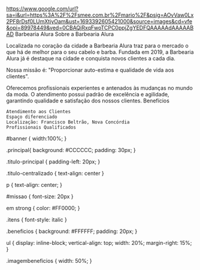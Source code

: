 https://www.google.com/url?sa=i&url=https%3A%2F%2Fsmee.com.br%2Fmario%2F&psig=AOvVaw0Lx2PF8rDsf0LUmXtjyOam&ust=1693392605421000&source=images&cd=vfe&opi=89978449&ved=0CBAQjRxqFwoTCPC0ppjZgYEDFQAAAAAdAAAAABAD
Barbearia Alura
Sobre a Barbearia Alura

Localizada no coração da cidade a Barbearia Alura traz para o mercado o que há de melhor para o seu cabelo e barba. Fundada em 2019, a Barbearia Alura já é destaque na cidade e conquista novos clientes a cada dia.

Nossa missão é: "Proporcionar auto-estima e qualidade de vida aos clientes".

Oferecemos profissionais experientes e antenados às mudanças no mundo da moda. O atendimento possui padrão de excelência e agilidade, garantindo qualidade e satisfação dos nossos clientes.
Benefícios

    Atendimento aos Clientes
    Espaço diferenciado
    Localização: Francisco Beltrão, Nova Concórdia
    Profissionais Qualificados
#banner {
	width:100%;
}

.principal{
	background: #CCCCCC;
	padding: 30px;
}

.titulo-principal {
	padding-left: 20px;
}

.titulo-centralizado {
	text-align: center
}

p {
	text-align: center;
}

#missao {
	font-size: 20px
}

em strong {
	color: #FF0000;
}

.itens {
	font-style: italic
}

.beneficios {
	background: #FFFFFF;
	padding: 20px;
}

ul {
	display: inline-block;
	vertical-align: top;
	width: 20%;
	margin-right: 15%;
}

.imagembeneficios {
	width: 50%;
}
